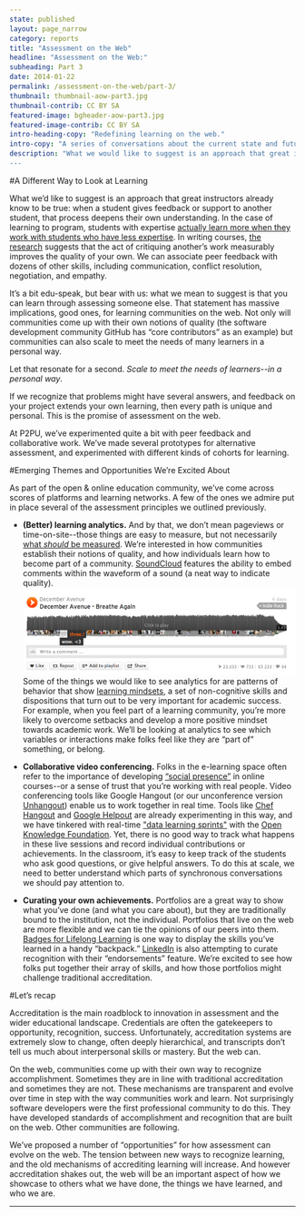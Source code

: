 ```yaml
---
state: published
layout: page_narrow
category: reports
title: "Assessment on the Web" 
headline: "Assessment on the Web:" 
subheading: Part 3
date: 2014-01-22
permalink: /assessment-on-the-web/part-3/
thumbnail: thumbnail-aow-part3.jpg
thumbnail-contrib: CC BY SA
featured-image: bgheader-aow-part3.jpg
featured-image-contrib: CC BY SA
intro-heading-copy: "Redefining learning on the web."
intro-copy: "A series of conversations about the current state and future of learning online. Brought to you by the folks at Peer 2 Peer University."
description: "What we would like to suggest is an approach that great instructors already know to be true. When a student gives feedback or support to another student, that process deepens their own understanding.'
---
```


#A Different Way to Look at Learning

What we’d like to suggest is an approach that great instructors already know to be true: when a 
student gives feedback or support to another student, that process deepens their own 
understanding. In the case of learning to program, students with expertise [actually learn more 
when they work with students who have less expertise](https://dl.dropboxusercontent.com/u/12828081/Assessment%20for%20the%20Web/de%20Faria%2C%20Forming%20Groups.pdf). In writing courses, 
[the research](https://dl.dropboxusercontent.com/u/12828081/Assessment%20for%20the%20Web/1170598-Topping.pdf)
suggests that the act of critiquing another’s work measurably improves the quality 
of your own. We can associate peer feedback with dozens of other skills, 
including communication, conflict resolution, negotiation, and empathy.

It’s a bit edu-speak, but bear with us: what we mean to suggest is that you can learn through 
assessing someone else. That statement has massive implications, good ones, 
for learning communities on the web. Not only will communities come up with their own notions of
 quality (the software development community GitHub has “core contributors” as an example) but 
 communities can also scale to meet the needs of many learners in a personal way.
 
Let that resonate for a second. *Scale to meet the needs of learners--in a personal way*.

If we recognize that problems might have several answers, and feedback on your project extends 
your own learning, then every path is unique and personal. This is the promise of assessment on 
the web.

At P2PU, we’ve experimented quite a bit with peer feedback and collaborative work. We’ve made 
several prototypes for alternative assessment, and experimented with different kinds of cohorts 
for learning.

#Emerging Themes and Opportunities We’re Excited About

As part of the open & online education community, we’ve come across scores of platforms and 
learning networks. A few of the ones we admire put in place several of the assessment principles
 we outlined previously.
 
* **(Better) learning analytics.**
And by that, we don’t mean pageviews or time-on-site--those things are easy to measure, 
but not necessarily [what *should* be measured](http://info.p2pu.org/2012/12/09/analytics-and-the-art-of-learning/). We’re interested in how communities establish 
their notions of quality, and how individuals learn how to become part of a community. 
[SoundCloud](https://soundcloud.com/) features the ability to embed comments within the waveform 
of a sound (a neat way to 
indicate quality).
![Screengrab SoundCloud, CC BY SA](/img/content/aow/soundcloud.png "SoundCloud screen, CC BY SA")
Some of the things we would like to see analytics for are patterns of behavior
 that show [learning mindsets](http://www.hewlett.org/uploads/documents/Academic_Mindsets_as_a_Critical_Component_of_Deeper_Learning_CAMILLE_FARRINGTON_April_20_2013.pdf), 
 a set of non-cognitive skills and dispositions that turn out to be very important for academic 
 success. For example, when you feel part of a learning community, you’re more likely to overcome
  setbacks and develop a more positive mindset towards academic work. We’ll be looking at 
  analytics to see which variables or interactions make folks feel like they are “part of” 
  something, or belong.
  
* **Collaborative video conferencing.**
Folks in the e-learning space often refer to the importance of developing [“social presence”](http://en.wikipedia.org/wiki/Community_of_inquiry)
 in online courses--or a sense of trust that you’re working with real people. Video conferencing 
 tools like Google Hangout (or our unconference version [Unhangout](https://unhangout.media.mit.edu/)) enable us to work together in
  real time. Tools like [Chef Hangout](http://www.chefhangout.com/) and [Google Helpout](https://helpouts.google.com/home)
are already experimenting in this way, and we have tinkered with real-time ["data learning 
sprints"](http://info.p2pu.org/2013/11/20/data-explorer-mission-recap/) with the [Open Knowledge 
Foundation](http://us.okfn.org/). Yet, there is no good way to track what happens in these live 
sessions and record individual contributions or achievements. In the classroom, 
it’s easy to keep track of the students who ask good questions, or give helpful answers. To do 
this at scale, we need to better understand which parts of synchronous conversations we should 
pay attention to.

* **Curating your own achievements.**
Portfolios are a great way to show what you’ve done (and what you care about), 
but they are traditionally bound to the institution, not the individual. Portfolios that live on
 the web are more flexible and we can tie the opinions of our peers into them. [Badges for 
 Lifelong Learning](http://www.hastac.org/groups/badges-lifelong-learning) is one way to display 
 the skills you’ve learned in a handy “backpack.” [LinkedIn](https://www.linkedin.com/) is also 
 attempting to curate recognition with their “endorsements” feature. We’re excited to see how 
 folks put together their array of skills, and how those portfolios might challenge traditional 
 accreditation.
 
#Let’s recap

Accreditation is the main roadblock to innovation in assessment and the wider educational 
landscape. Credentials are often the gatekeepers to opportunity, recognition, 
success. Unfortunately, accreditation systems are extremely slow to change, 
often deeply hierarchical, and transcripts don’t tell us much about interpersonal skills or 
mastery. But the web can.

On the web, communities come up with their own way to recognize accomplishment. Sometimes they 
are in line with traditional accreditation and sometimes they are not. These mechanisms are 
transparent and evolve over time in step with the way communities work and learn. Not 
surprisingly software developers were the first professional community to do this. They have 
developed standards of accomplishment and recognition that are built on the web. Other 
communities are following.
 
We’ve proposed a number of “opportunities” for how assessment can evolve on the web. The tension 
between new ways to recognize learning, and the old mechanisms of accrediting learning will 
increase. And however accreditation shakes out, the web will be an important aspect of how we 
showcase to others what we have done, the things we have learned, and who we are.




<hr>
<div class="col-md-12 content">
	<div id="disqus_thread"></div>
	<script type="text/javascript">
		/* * * CONFIGURATION VARIABLES: EDIT BEFORE PASTING INTO YOUR WEBPAGE * * */
		var disqus_shortname = 'assessmentonthewebpart1'; // required: replace example with your forum shortname
		var disqus_url = 'http://reports.p2pu.org/reports/assessment_on_the_web/part_3/';

		/* * * DON'T EDIT BELOW THIS LINE * * */
		(function () {
			var dsq = document.createElement('script');
			dsq.type = 'text/javascript';
			dsq.async = true;
			dsq.src = '//' + disqus_shortname + '.disqus.com/embed.js';
			(document.getElementsByTagName('head')[0] || document.getElementsByTagName('body')[0]).appendChild(dsq);
		})();
	</script>
	<noscript>Please enable JavaScript to view the <a href="http://disqus.com/?ref_noscript">comments powered by
																							 Disqus.</a></noscript>
	<a href="http://disqus.com" class="dsq-brlink">comments powered by <span class="logo-disqus">Disqus</span></a>

</div>

